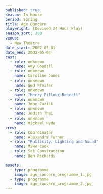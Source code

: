 ```yaml
---
published: true
season: In House
period: Spring
title: Age Concern
playwright: (Devised 24 Hour Play)
season_sort: 280
venue:
  - New Theatre
date_start: 2002-05-01
date_end: 2002-05-04
cast:
  - role: unknown
    name: Amy Goodall
  - role: unknown
    name: Caroline Jones
  - role: unknown
    name: Ged Pfeifer
  - role: unknown
    name: "Henry Filloux-Bennett"
  - role: unknown
    name: John Cuzick
  - role: unknown
    name: Judith Thei
  - role: unknown
    name: Michael Hyde
crew:
  - role: Coordinator
    name: Alexandra Turner
  - role: "Publicity, Lighting and Sound"
    name: Mike Cook
  - role: Set Construction
    name: Ben Richards

assets:
  - type: programme
    image: age_concern_programme_1.jpg
  - type: programme
    image: age_concern_programme_2.jpg
---
```


